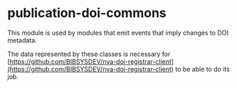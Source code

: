 # publication-doi-commons

This module is used by modules that emit events that imply changes to DOI metadata.

The data represented by these classes is necessary for [https://github.com/BIBSYSDEV/nva-doi-registrar-client](https://github.com/BIBSYSDEV/nva-doi-registrar-client) to be able to do its job.

